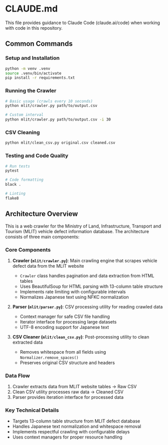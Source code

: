 # CLAUDE.md

This file provides guidance to Claude Code (claude.ai/code) when working with code in this repository.

## Common Commands

### Setup and Installation
```bash
python -m venv .venv
source .venv/bin/activate
pip install -r requirements.txt
```

### Running the Crawler
```bash
# Basic usage (crawls every 10 seconds)
python mlit/crawler.py path/to/output.csv

# Custom interval
python mlit/crawler.py path/to/output.csv -i 30
```

### CSV Cleaning
```bash
python mlit/clean_csv.py original.csv cleaned.csv
```

### Testing and Code Quality
```bash
# Run tests
pytest

# Code formatting
black .

# Linting
flake8
```

## Architecture Overview

This is a web crawler for the Ministry of Land, Infrastructure, Transport and Tourism (MLIT) vehicle defect information database. The architecture consists of three main components:

### Core Components

1. **Crawler (`mlit/crawler.py`)**: Main crawling engine that scrapes vehicle defect data from the MLIT website
   - `Crawler` class handles pagination and data extraction from HTML tables
   - Uses BeautifulSoup for HTML parsing with 13-column table structure
   - Implements rate limiting with configurable intervals
   - Normalizes Japanese text using NFKC normalization

2. **Parser (`mlit/parser.py`)**: CSV processing utility for reading crawled data
   - Context manager for safe CSV file handling
   - Iterator interface for processing large datasets
   - UTF-8 encoding support for Japanese text

3. **CSV Cleaner (`mlit/clean_csv.py`)**: Post-processing utility to clean extracted data
   - Removes whitespace from all fields using `Normalizer.remove_spaces()`
   - Preserves original CSV structure and headers

### Data Flow
1. Crawler extracts data from MLIT website tables → Raw CSV
2. Clean CSV utility processes raw data → Cleaned CSV
3. Parser provides iteration interface for processed data

### Key Technical Details
- Targets 13-column table structure from MLIT defect database
- Handles Japanese text normalization and whitespace removal
- Implements respectful crawling with configurable delays
- Uses context managers for proper resource handling